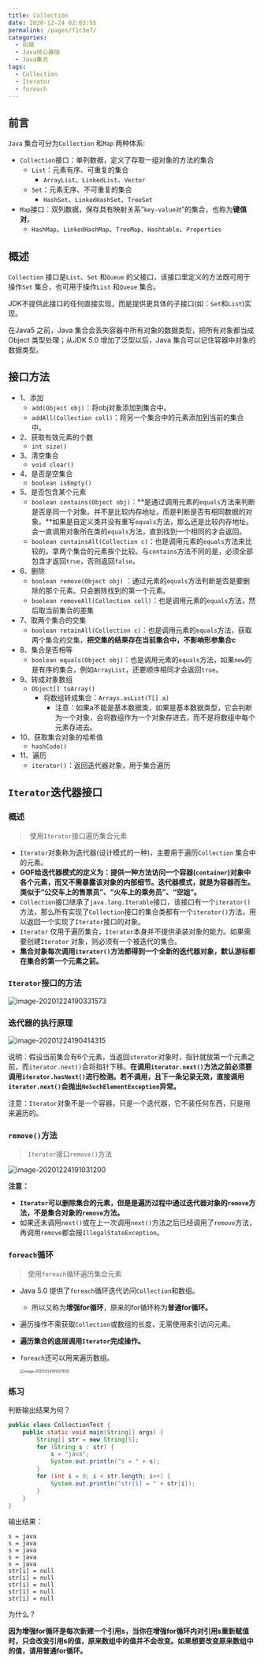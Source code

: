 ```yaml
---
title: Collection
date: 2020-12-24 02:03:55
permalink: /pages/f1c3e7/
categories:
  - 后端
  - Java核心基础
  - Java集合
tags:
  - Collection
  - Iterator
  - foreach
---
```


## 前言

`Java` 集合可分为`Collection` 和`Map` 两种体系:

- `Collection`接口：单列数据，定义了存取一组对象的方法的集合
  - `List`：元素有序、可重复的集合
    - `ArrayList`、`LinkedList`、`Vector`
  - `Set`：元素无序、不可重复的集合
    - `HashSet`、`LinkedHashSet`、`TreeSet`
- `Map`接口：双列数据，保存具有映射关系“`key-value对`”的集合，也称为**键值对**。
  - `HashMap`、`LinkedHashMap`、`TreeMap`、`Hashtable`、`Properties` 



## 概述

`Collection` 接口是`List`、`Set` 和`Queue` 的父接口，该接口里定义的方法既可用于操作`Set` 集合，也可用于操作`List` 和`Queue` 集合。

JDK不提供此接口的任何直接实现，而是提供更具体的子接口(如：`Set`和`List`)实现。

在Java5 之前，Java 集合会丢失容器中所有对象的数据类型，把所有对象都当成Object 类型处理；从JDK 5.0 增加了泛型以后，Java 集合可以记住容器中对象的数据类型。



## 接口方法

- 1、添加
  - `add(Object obj)`：将obj对象添加到集合中。
  - `addAll(Collection coll)`：将另一个集合中的元素添加到当前的集合中。
- 2、获取有效元素的个数
  - `int size()`
- 3、清空集合
  - `void clear()`
- 4、是否是空集合
  - `boolean isEmpty()`
- 5、是否包含某个元素
  - `boolean contains(Object obj)`：**是通过调用元素的`equals`方法来判断是否是同一个对象。并不是比较内存地址，而是判断是否有相同数据的对象。**如果是自定义类并没有重写`equals`方法，那么还是比较内存地址。会一直调用对象所在类的`equals`方法，直到找到一个相同的才会返回。
  - `boolean containsAll(Collection c)`：也是调用元素的`equals`方法来比较的。拿两个集合的元素挨个比较。与`contains`方法不同的是，必须全部包含才返回`true`，否则返回`false`。
- 6、删除
  - `boolean remove(Object obj)` ：通过元素的`equals`方法判断是否是要删除的那个元素。只会删除找到的第一个元素。
  - `boolean removeAll(Collection coll)`：也是调用元素的`equals`方法，然后取当前集合的差集
- 7、取两个集合的交集
  - `boolean retainAll(Collection c)`：也是调用元素的`equals`方法，获取两个集合的交集，**把交集的结果存在当前集合中，不影响形参集合c**
- 8、集合是否相等
  - `boolean equals(Object obj)`：也是调用元素的`equals`方法，如果`new`的是有序的集合，例如`ArrayList`，还要顺序相同才会返回`true`。
- 9、转成对象数组
  - `Object[] toArray()`
    - 将数组转成集合：`Arrays.asList(T[] a)`
      - 注意：如果a不能是基本数据类，如果是基本数据类型，它会判断为一个对象，会将数组作为一个对象存进去，而不是将数组中每个元素存进去。
- 10、获取集合对象的哈希值
  - `hashCode()`
- 11、遍历
  - `iterator()`：返回迭代器对象，用于集合遍历



## `Iterator`迭代器接口

### 概述

> ​	使用`Iterator`接口遍历集合元素

- `Iterator`对象称为迭代器(设计模式的一种)，主要用于遍历`Collection` 集合中的元素。
- **GOF给迭代器模式的定义为：提供一种方法访问一个容器(`container`)对象中各个元素，而又不需暴露该对象的内部细节。迭代器模式，就是为容器而生。类似于“公交车上的售票员”、“火车上的乘务员”、“空姐”。**
- `Collection`接口继承了`java.lang.Iterable`接口，该接口有一个`iterator()`方法，那么所有实现了`Collection`接口的集合类都有一个`iterator()`方法，用以返回一个实现了`Iterator`接口的对象。
- `Iterator` 仅用于遍历集合，`Iterator`本身并不提供承装对象的能力。如果需要创建`Iterator` 对象，则必须有一个被迭代的集合。
- **集合对象每次调用`iterator()`方法都得到一个全新的迭代器对象，默认游标都在集合的第一个元素之前。**



### `Iterator`接口的方法

![image-20201224190331573](https://raw.githubusercontent.com/SaulJWu/images/main/20201224190331.png)



### 迭代器的执行原理

![image-20201224190414315](https://raw.githubusercontent.com/SaulJWu/images/main/20201224190414.png)

说明：假设当前集合有6个元素，当返回`iterator`对象时，指针就放第一个元素之前，而`iterator.next()`会将指针下移。**在调用`iterator.next()`方法之前必须要调用`iterator.hasNext()`进行检测。若不调用，且下一条记录无效，直接调用`iterator.next()`会抛出`NoSuchElementException`异常。**

注意：`Iterator`对象不是一个容器，只是一个迭代器，它不装任何东西，只是用来遍历的。



### `remove()`方法

> `Iterator`接口`remove()`方法

![image-20201224191031200](https://raw.githubusercontent.com/SaulJWu/images/main/20201224191031.png)

**注意：**

- **`Iterator`可以删除集合的元素，但是是遍历过程中通过迭代器对象的`remove`方法，不是集合对象的`remove`方法。**
- 如果还未调用`next()`或在上一次调用`next()`方法之后已经调用了`remove`方法，再调用`remove`都会报`IllegalStateException`。



### `foreach`循环

> 使用`foreach`循环遍历集合元素

- Java 5.0 提供了`foreach`循环迭代访问`Collection`和数组。

  - 所以又称为**增强for循环**，原来的for循环称为**普通for循环。**

- 遍历操作不需获取`Collection`或数组的长度，无需使用索引访问元素。

- **遍历集合的底层调用`Iterator`完成操作。**

- `foreach`还可以用来遍历数组。

  <img src="https://raw.githubusercontent.com/SaulJWu/images/main/20201224191427.png" alt="image-20201224191427620" style="zoom:50%;" />



### 练习

判断输出结果为何？

```java
public class CollectionTest {
    public static void main(String[] args) {
        String[] str = new String[5];
        for (String s : str) {
            s = "java";
            System.out.println("s = " + s);
        }
        for (int i = 0; i < str.length; i++) {
            System.out.println("str[i] = " + str[i]);
        }
    }
}
```

输出结果：

```
s = java
s = java
s = java
s = java
s = java
str[i] = null
str[i] = null
str[i] = null
str[i] = null
str[i] = null
```

为什么？



**因为增强for循环是每次新建一个引用s，当你在增强for循环内对引用s重新赋值时，只会改变引用s的值，原来数组中的值并不会改变。如果想要改变原来数组中的值，请用普通for循环。**